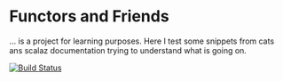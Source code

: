 # Functors and Friends
... is a project for learning purposes.
Here I test some snippets from cats ans scalaz documentation trying to understand what is going on.

[![Build Status](https://travis-ci.org/PawelPanasewicz/FunctorsAndFriends.svg?branch=master)](https://travis-ci.org/PawelPanasewicz/FunctorsAndFriends)